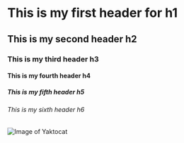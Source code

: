 # This is my first header for h1
## This is my second header h2
### This is my third header h3
#### This is my fourth header h4
##### This is my fifth header h5
###### This is my sixth header h6

![Image of Yaktocat](https://octodex.github.com/images/yaktocat.png)
